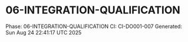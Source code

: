 # 06-INTEGRATION-QUALIFICATION
Phase: 06-INTEGRATION-QUALIFICATION
CI: CI-DO001-007
Generated: Sun Aug 24 22:41:17 UTC 2025
